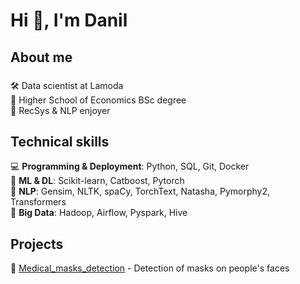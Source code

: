 <h1 align="left">Hi 👋, I'm Danil</h1>
<h2 align="left">About me</h2>

###

<p align="left"> 🛠 Data scientist at Lamoda<br> 📖 Higher School of Economics BSc degree <br> 🔆 RecSys & NLP enjoyer</p>

###

<h2 align="left">Technical skills</h2>

💻 **Programming & Deployment**: Python, SQL, Git, Docker                                                                                           
🔮 **ML & DL**: Scikit-learn, Catboost, Pytorch                                                                                               
📝 **NLP**: Gensim, NLTK, spaCy, TorchText, Natasha, Pymorphy2, Transformers   
📁 **Big Data**: Hadoop, Airflow, Pyspark, Hive

###

<h2 align="left">Projects</h2>

👀 [Medical_masks_detection](https://github.com/Itisdanil/Medical_masks_detection) - Detection of masks on people's faces
